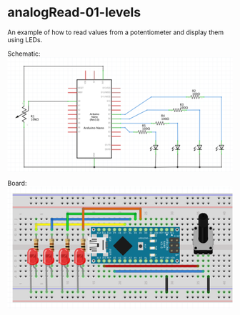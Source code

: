 # analogRead-01-levels
An example of how to read values from a potentiometer and display them using LEDs.

Schematic:
![](../../imgs/analogReadLevels_sch.png)

Board:
![](../../imgs/analogReadLevels_bb.png)
